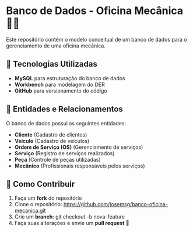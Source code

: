 # Banco de Dados - Oficina Mecânica 🚗🔧

Este repositório contém o modelo conceitual de um banco de dados para o gerenciamento de uma oficina mecânica. 

## 📌 Tecnologias Utilizadas
- **MySQL** para estruturação do banco de dados
- **Workbench** para modelagem do DER
- **GitHub** para versionamento do código

## 📌 Entidades e Relacionamentos
O banco de dados possui as seguintes entidades:
- **Cliente** (Cadastro de clientes)
- **Veículo** (Cadastro de veículos)
- **Ordem de Serviço (OS)** (Gerenciamento de serviços)
- **Serviço** (Registro de serviços realizados)
- **Peça** (Controle de peças utilizadas)
- **Mecânico** (Profissionais responsáveis pelos serviços)

## 📌 Como Contribuir
1. Faça um **fork** do repositório
2. Clone o repositório: https://github.com/josemsg/banco-oficina-mecanica.git
3. Crie um **branch**: git checkout -b nova-feature
4. Faça suas alterações e envie um **pull request** 🚀
